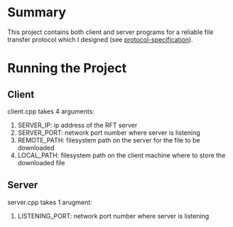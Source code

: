 # Summary
This project contains both client and server programs for a reliable file transfer protocol which I designed (see [protocol-specification](https://github.com/ngegner/TaylorProjects/blob/main/reliable-file-transfer/protocol-specification.md)).
# Running the Project
## Client
client.cpp takes 4 arguments:
1. SERVER_IP: ip address of the RFT server
1. SERVER_PORT: network port number where server is listening
1. REMOTE_PATH: filesystem path on the server for the file to be downloaded
1. LOCAL_PATH: filesystem path on the client machine where to store the downloaded file
## Server
server.cpp takes 1 arugment:
1. LISTENING_PORT: network port number where server is listening
